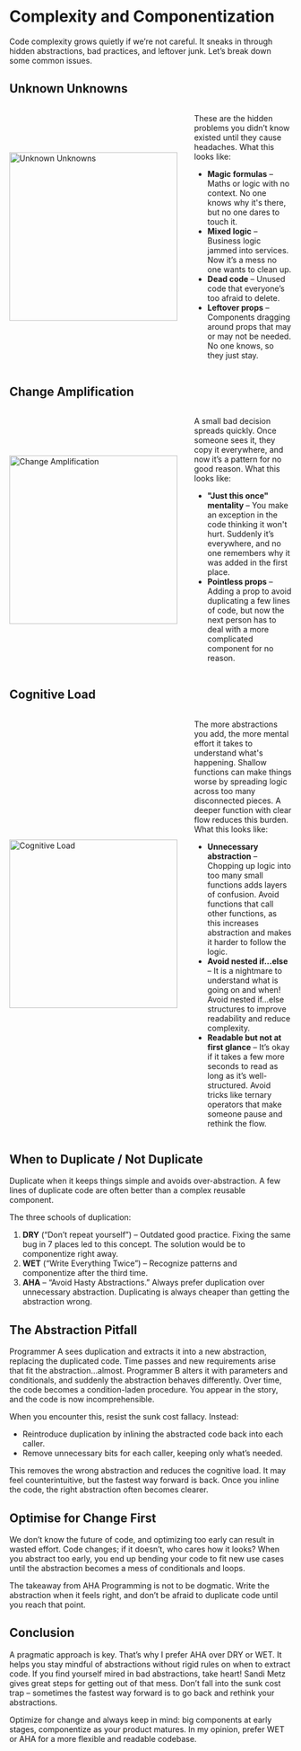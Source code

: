 # Complexity and Componentization

Code complexity grows quietly if we’re not careful. It sneaks in through hidden abstractions, bad practices, and leftover junk. Let’s break down some common issues.


## Unknown Unknowns

<div style="display: flex; align-items: center; margin-bottom: 30px;">
  <img src="https://bank.cellar-c2.services.clever-cloud.com/file/project/2bcc599a6d3448cac599dbf86985b947/5w7z54.jpg" alt="Unknown Unknowns" style="width: 300px; margin-right: 30px;">
  <div>
    <p>These are the hidden problems you didn’t know existed until they cause headaches. What this looks like:</p>
    <ul>
      <li><strong>Magic formulas</strong> – Maths or logic with no context. No one knows why it's there, but no one dares to touch it.</li>
      <li><strong>Mixed logic</strong> – Business logic jammed into services. Now it’s a mess no one wants to clean up.</li>
      <li><strong>Dead code</strong> – Unused code that everyone’s too afraid to delete.</li>
      <li><strong>Leftover props</strong> – Components dragging around props that may or may not be needed. No one knows, so they just stay.</li>
    </ul>
  </div>
</div>

## Change Amplification
<div style="display: flex; align-items: center; margin-bottom: 30px;">
  <img src="https://bank.cellar-c2.services.clever-cloud.com/file/project/2512276ef192d2fad1188985b14b49f6/DALL%C2%B7E%202024-10-02%2015.58.28%20-%20A%20humorous%20but%20meaningful%20meme%20illustrating%20%27Change%20Amplification%27%20in%20software%20development.%20Show%20a%20domino%20effect%20where%20the%20first%20small%20domino%20is%20label.webp" alt="Change Amplification" style="width: 300px; margin-right: 30px;">
  <div>
    <p>A small bad decision spreads quickly. Once someone sees it, they copy it everywhere, and now it’s a pattern for no good reason. What this looks like:</p>
    <ul>
      <li><strong>"Just this once" mentality</strong> – You make an exception in the code thinking it won't hurt. Suddenly it’s everywhere, and no one remembers why it was added in the first place.</li>
      <li><strong>Pointless props</strong> – Adding a prop to avoid duplicating a few lines of code, but now the next person has to deal with a more complicated component for no reason.</li>
    </ul>
  </div>
</div>


## Cognitive Load

<div style="display: flex; align-items: center;">
  <img src="https://bank.cellar-c2.services.clever-cloud.com/file/project/76cdac59a9389cef53e81be3c4eedb4c/DALL%C2%B7E%202024-10-02%2015.51.41%20-%20A%20meme%20illustrating%20cognitive%20load%20in%20software%20development.%20Show%20a%20developer%20sitting%20at%20their%20desk%2C%20with%20their%20brain%20exploding%20from%20too%20many%20thought%20b.webp" alt="Cognitive Load" style="width: 300px; margin-right: 30px;">
  <div>
    <p>The more abstractions you add, the more mental effort it takes to understand what's happening. Shallow functions can make things worse by spreading logic across too many disconnected pieces. A deeper function with clear flow reduces this burden. What this looks like:</p>
    <ul>
      <li><strong>Unnecessary abstraction</strong> – Chopping up logic into too many small functions adds layers of confusion. Avoid functions that call other functions, as this increases abstraction and makes it harder to follow the logic.</li>
      <li><strong>Avoid nested if...else</strong> – It is a nightmare to understand what is going on and when! Avoid nested if...else structures to improve readability and reduce complexity.</li>
      <li><strong>Readable but not at first glance</strong> – It’s okay if it takes a few more seconds to read as long as it’s well-structured. Avoid tricks like ternary operators that make someone pause and rethink the flow.</li>
    </ul>
  </div>
</div>



## When to Duplicate / Not Duplicate

Duplicate when it keeps things simple and avoids over-abstraction. A few lines of duplicate code are often better than a complex reusable component.

The three schools of duplication:

1. **DRY** (“Don’t repeat yourself”) – Outdated good practice. Fixing the same bug in 7 places led to this concept. The solution would be to componentize right away.
2. **WET** (“Write Everything Twice”) – Recognize patterns and componentize after the third time.
3. **AHA** – “Avoid Hasty Abstractions.” Always prefer duplication over unnecessary abstraction. Duplicating is always cheaper than getting the abstraction wrong.

## The Abstraction Pitfall

Programmer A sees duplication and extracts it into a new abstraction, replacing the duplicated code. Time passes and new requirements arise that fit the abstraction…almost. Programmer B alters it with parameters and conditionals, and suddenly the abstraction behaves differently. Over time, the code becomes a condition-laden procedure. You appear in the story, and the code is now incomprehensible.

When you encounter this, resist the sunk cost fallacy. Instead:

- Reintroduce duplication by inlining the abstracted code back into each caller.
- Remove unnecessary bits for each caller, keeping only what’s needed.

This removes the wrong abstraction and reduces the cognitive load. It may feel counterintuitive, but the fastest way forward is back. Once you inline the code, the right abstraction often becomes clearer.

## Optimise for Change First

We don’t know the future of code, and optimizing too early can result in wasted effort. Code changes; if it doesn’t, who cares how it looks? When you abstract too early, you end up bending your code to fit new use cases until the abstraction becomes a mess of conditionals and loops.

The takeaway from AHA Programming is not to be dogmatic. Write the abstraction when it feels right, and don’t be afraid to duplicate code until you reach that point.

## Conclusion

A pragmatic approach is key. That’s why I prefer AHA over DRY or WET. It helps you stay mindful of abstractions without rigid rules on when to extract code. If you find yourself mired in bad abstractions, take heart! Sandi Metz gives great steps for getting out of that mess. Don’t fall into the sunk cost trap – sometimes the fastest way forward is to go back and rethink your abstractions.

Optimize for change and always keep in mind: big components at early stages, componentize as your product matures. In my opinion, prefer WET or AHA for a more flexible and readable codebase.
